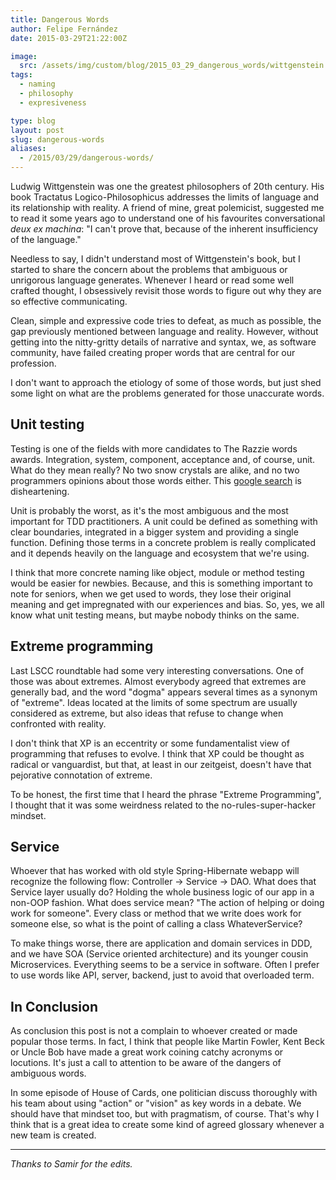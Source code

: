 ```yaml
---
title: Dangerous Words
author: Felipe Fernández
date: 2015-03-29T21:22:00Z

image:
  src: /assets/img/custom/blog/2015_03_29_dangerous_words/wittgenstein.jpg
tags:
  - naming
  - philosophy
  - expresiveness

type: blog
layout: post
slug: dangerous-words
aliases: 
  - /2015/03/29/dangerous-words/
---
```


Ludwig Wittgenstein was one the greatest philosophers of 20th century. His book Tractatus Logico-Philosophicus addresses the limits of language and its relationship with reality. A friend of mine, great polemicist, suggested me to read it some years ago to understand one of his favourites conversational _deux ex machina_: "I can't prove that, because of the inherent insufficiency of the language." 

Needless to say, I didn't understand most of Wittgenstein's book, but I started to share the concern about the problems that ambiguous or unrigorous language generates. Whenever I heard or read some well crafted thought, I obsessively revisit those words to figure out why they are so effective communicating.

Clean, simple and expressive code tries to defeat, as much as possible, the gap previously mentioned between language and reality. However, without getting into the nitty-gritty details of narrative and syntax, we, as software community, have failed creating proper words that are central for our profession.

I don't want to approach the etiology of some of those words, but just shed some light on what are the problems generated for those unaccurate words.

## Unit testing

Testing is one of the fields with more candidates to The Razzie words awards. Integration, system, component, acceptance and, of course, unit. What do they mean really? No two snow crystals are alike, and no two programmers opinions about those words either. This [google search](https://www.google.co.uk/search?q=testing+pyramid&espv=2&biw=1680&bih=951&source=lnms&tbm=isch&sa=X&ei=IpgMVduKIcLY7Aag64DQDQ&ved=0CAYQ_AUoAQ) is disheartening.

Unit is probably the worst, as it's the most ambiguous and the most important for TDD practitioners. A unit could be defined as something with clear boundaries, integrated in a bigger system and providing a single function. Defining those terms in a concrete problem is really complicated and it depends heavily on the language and ecosystem that we're using.

I think that more concrete naming like object, module or method testing would be easier for newbies. Because, and this is something important to note for seniors, when we get used to words, they lose their original meaning and get impregnated with our experiences and bias. So, yes, we all know what unit testing means, but maybe nobody thinks on the same.

## Extreme programming

Last LSCC roundtable had some very interesting conversations. One of those was about extremes. Almost everybody agreed that extremes are generally bad, and the word "dogma" appears several times as a synonym of "extreme". Ideas located at the limits of some spectrum are usually considered as extreme, but also ideas that refuse to change when confronted with reality.

I don't think that XP is an eccentrity or some fundamentalist view of programming that refuses to evolve. I think that XP could be thought as radical or vanguardist, but that, at least in our zeitgeist, doesn't have that pejorative connotation of extreme.

To be honest, the first time that I heard the phrase "Extreme Programming", I thought that it was some weirdness related to the no-rules-super-hacker mindset.

## Service

Whoever that has worked with old style Spring-Hibernate webapp will recognize the following flow: Controller -> Service -> DAO. What does that Service layer usually do? Holding the whole business logic of our app in a non-OOP fashion. What does service mean? "The action of helping or doing work for someone". Every class or method that we write does work for someone else, so what is the point of calling a class WhateverService?

To make things worse, there are application and domain services in DDD, and we have SOA (Service oriented architecture) and its younger cousin Microservices. Everything seems to be a service in software. Often I prefer to use words like API, server, backend, just to avoid that overloaded term.

## In Conclusion

As conclusion this post is not a complain to whoever created or made popular those terms. In fact, I think that people like Martin Fowler, Kent Beck or Uncle Bob have made a great work coining catchy acronyms or locutions. It's just a call to attention to be aware of the dangers of ambiguous words.

In some episode of House of Cards, one politician discuss thoroughly with his team about using "action" or "vision" as key words in a debate. We should have that mindset too, but with pragmatism, of course. That's why I think that is a great idea to create some kind of agreed glossary whenever a new team is created.

---

*Thanks to Samir for the edits.*
